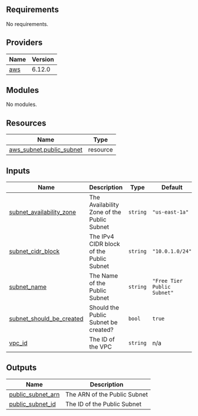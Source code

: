 ## Requirements

No requirements.

## Providers

| Name | Version |
|------|---------|
| <a name="provider_aws"></a> [aws](#provider\_aws) | 6.12.0 |

## Modules

No modules.

## Resources

| Name | Type |
|------|------|
| [aws_subnet.public_subnet](https://registry.terraform.io/providers/hashicorp/aws/latest/docs/resources/subnet) | resource |

## Inputs

| Name | Description | Type | Default | Required |
|------|-------------|------|---------|:--------:|
| <a name="input_subnet_availability_zone"></a> [subnet\_availability\_zone](#input\_subnet\_availability\_zone) | The Availability Zone of the Public Subnet | `string` | `"us-east-1a"` | no |
| <a name="input_subnet_cidr_block"></a> [subnet\_cidr\_block](#input\_subnet\_cidr\_block) | The IPv4 CIDR block of the Public Subnet | `string` | `"10.0.1.0/24"` | no |
| <a name="input_subnet_name"></a> [subnet\_name](#input\_subnet\_name) | The Name of the Public Subnet | `string` | `"Free Tier Public Subnet"` | no |
| <a name="input_subnet_should_be_created"></a> [subnet\_should\_be\_created](#input\_subnet\_should\_be\_created) | Should the Public Subnet be created? | `bool` | `true` | no |
| <a name="input_vpc_id"></a> [vpc\_id](#input\_vpc\_id) | The ID of the VPC | `string` | n/a | yes |

## Outputs

| Name | Description |
|------|-------------|
| <a name="output_public_subnet_arn"></a> [public\_subnet\_arn](#output\_public\_subnet\_arn) | The ARN of the Public Subnet |
| <a name="output_public_subnet_id"></a> [public\_subnet\_id](#output\_public\_subnet\_id) | The ID of the Public Subnet |
